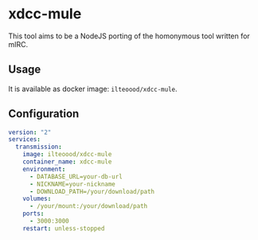 # xdcc-mule

This tool aims to be a NodeJS porting of the homonymous tool written for mIRC.

## Usage

It is available as docker image: ```ilteoood/xdcc-mule```.

## Configuration

```yaml
version: "2"
services:
  transmission:
    image: ilteoood/xdcc-mule
    container_name: xdcc-mule
    environment:
      - DATABASE_URL=your-db-url
      - NICKNAME=your-nickname
      - DOWNLOAD_PATH=/your/download/path
    volumes:
      - /your/mount:/your/download/path
    ports:
      - 3000:3000
    restart: unless-stopped
```